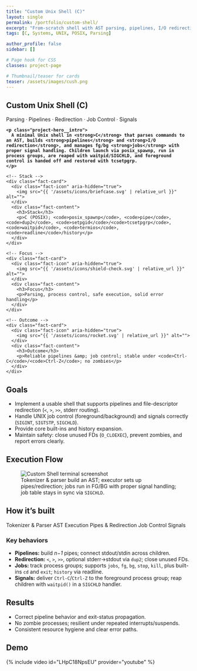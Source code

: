 ```yaml
---
title: "Custom Unix Shell (C)"
layout: single
permalink: /portfolio/custom-shell/
excerpt: "From-scratch shell with AST parsing, pipelines, I/O redirection, job control (fg/bg), and robust signal handling."
tags: [C, Systems, UNIX, POSIX, Parsing]

author_profile: false
sidebar: []

# Page hook for CSS
classes: project-page

# Thumbnail/teaser for cards
teaser: /assets/images/cush.png
---
```


<!-- HERO -->
<section class="project-hero">
  <div class="project-hero__inner">
    <h1 class="project-hero__title">Custom Unix Shell (C)</h1>
    <p class="project-hero__tagline">Parsing · Pipelines · Redirection · Job Control · Signals</p>

    <p class="project-hero__intro">
      A minimal Unix shell in <strong>C</strong> that parses commands to an AST, builds <strong>pipelines</strong> and <strong>I/O redirection</strong>, and manages fg/bg <strong>jobs</strong> with proper signal handling. Children launch via posix_spawnp, run in process groups, are reaped with waitpid/SIGCHLD, and foreground control is handed off and restored with tcsetpgrp.
    </p>
  </div>
</section>

<style>
/* Remove code “pill” styling in the blue hero only (no white background) */
.project-hero code,
.project-hero kbd {
  background: transparent !important;
  padding: 0 !important;
  border: 0 !important;
  box-shadow: none !important;
  font-family: inherit;
  font-weight: 700;
}
</style>

<!-- QUICK FACTS -->
<section class="facts">
  <div class="facts-grid">

    <!-- Stack -->
    <div class="fact-card">
      <div class="fact-icon" aria-hidden="true">
        <img src="{{ '/assets/icons/briefcase.svg' | relative_url }}" alt="">
      </div>
      <div class="fact-content">
        <h3>Stack</h3>
        <p>C (POSIX); <code>posix_spawnp</code>, <code>pipe</code>, <code>dup2</code>, <code>setpgid</code>/<code>tcsetpgrp</code>, <code>waitpid</code>, <code>termios</code>, <code>readline</code>/history</p>
      </div>
    </div>

    <!-- Focus -->
    <div class="fact-card">
      <div class="fact-icon" aria-hidden="true">
        <img src="{{ '/assets/icons/shield-check.svg' | relative_url }}" alt="">
      </div>
      <div class="fact-content">
        <h3>Focus</h3>
        <p>Parsing, process control, safe execution, solid error handling</p>
      </div>
    </div>

    <!-- Outcome -->
    <div class="fact-card">
      <div class="fact-icon" aria-hidden="true">
        <img src="{{ '/assets/icons/rocket.svg' | relative_url }}" alt="">
      </div>
      <div class="fact-content">
        <h3>Outcome</h3>
        <p>Reliable pipelines &amp; job control; stable under <code>Ctrl-C</code>/<code>Ctrl-Z</code>; no zombies</p>
      </div>
    </div>

  </div>
</section>

<!-- GOALS -->
<section class="section-card">
  <h2>Goals</h2>
  <ul>
    <li>Implement a usable shell that supports pipelines and file-descriptor redirection (<code>&lt;</code>, <code>&gt;</code>, <code>&gt;&gt;</code>, stderr routing).</li>
    <li>Handle UNIX job control (foreground/background) and signals correctly (<code>SIGINT</code>, <code>SIGTSTP</code>, <code>SIGCHLD</code>).</li>
    <li>Provide core built-ins and history expansion.</li>
    <li>Maintain safety: close unused FDs (<code>O_CLOEXEC</code>), prevent zombies, and report errors clearly.</li>
  </ul>
</section>

<!-- EXECUTION FLOW -->
<section class="section-card">
  <h2>Execution Flow</h2>
  <figure class="figure">
    <img src="{{ '/assets/images/cush.png' | relative_url }}" alt="Custom Shell terminal screenshot">
    <figcaption>Tokenizer &amp; parser build an AST; executor sets up pipes/redirection; jobs run in FG/BG with proper signal handling; job table stays in sync via <code>SIGCHLD</code>.</figcaption>
  </figure>
</section>

<!-- HOW IT'S BUILT -->
<section class="section-card">
  <h2>How it’s built</h2>

  <div class="stack-badges">
    <span>Tokenizer &amp; Parser</span>
    <span>AST Execution</span>
    <span>Pipes &amp; Redirection</span>
    <span>Job Control</span>
    <span>Signals</span>
  </div>

  <h3>Key behaviors</h3>
  <ul>
    <li><strong>Pipelines:</strong> build <em>n−1</em> pipes; connect stdout/stdin across children.</li>
    <li><strong>Redirection:</strong> <code>&lt;</code>, <code>&gt;</code>, <code>&gt;&gt;</code>, optional stderr→stdout via <code>dup2</code>; close unused FDs.</li>
    <li><strong>Jobs:</strong> track process groups; supports <code>jobs</code>, <code>fg</code>, <code>bg</code>, <code>stop</code>, <code>kill</code>, plus built-ins <code>cd</code> and <code>exit</code>; <code>history</code> via readline.</li>
    <li><strong>Signals:</strong> deliver <code>Ctrl-C</code>/<code>Ctrl-Z</code> to the foreground process group; reap children with <code>waitpid()</code> in a <code>SIGCHLD</code> handler.</li>
  </ul>
</section>

<!-- RESULTS -->
<section class="section-card">
  <h2>Results</h2>
  <ul>
    <li>Correct pipeline behavior and exit-status propagation.</li>
    <li>No zombie processes; resilient under repeated interrupts/suspends.</li>
    <li>Consistent resource hygiene and clear error paths.</li>
  </ul>
</section>

<!-- DEMO -->
<section class="section-card">
  <h2>Demo</h2>
  {% include video id="LHpC18NpsEU" provider="youtube" %}
</section>
